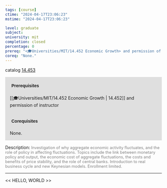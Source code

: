 ```yaml
---
tags: [course]
ctime: "2024-04-17T23:06:23"
mstime: "2024-04-17T23:06:23"

level: graduate
subject: 
university: mit
completion: closed
percentage: 0
prereq: "<🎓Universities/MIT/14.452 Economic Growth> and permission of instructor"
coreq: "None."
---
```


catalog [14.453](http://student.mit.edu/catalog/m14b.html#14.453)

<span style="display: block; padding: 15px; background-color: rgb(100, 100, 100, 0.2);"><font id="m_prereq964_0" style="display: block; font-family: Arial, sans-serif; font-weight: bold; padding: 5px">Prerequisites</font><br><span id="prereq964_0">[[🎓Universities/MIT/14.452 Economic Growth | 14.452]] and permission of instructor</span></span>
<span style="display: block; padding: 15px; background-color: rgb(100, 100, 100, 0.2);"><font id="m_coreq964_0" style="display: block; font-family: Arial, sans-serif; font-weight: bold; padding: 5px">Corequisites</font><br><span id="coreq964_0">None.</span></span>

<font style="">Description:</font>
<font style="color: grey; font-size: 0.8rem;">Investigation of why aggregate economic activity fluctuates, and the role of policy in affecting fluctuations. Topics include the link between monetary policy and output, the economic cost of aggregate fluctuations, the costs and benefits of price stability, and the role of central banks. Introduction to real business cycle and new Keynesian models. Enrollment limited.</font>



---

<< HELLO, WORLD >>
